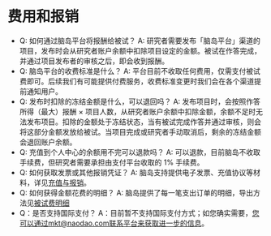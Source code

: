 # 费用和报销

- Q: 如何通过脑岛平台将报酬给被试？
  A: 研究者需要发布「脑岛平台」渠道的项目，发布时会从研究者账户余额中扣除项目设定的金额。被试在作答完成，并通过项目发布者的审核之后，即会收到报酬。 
- Q: 脑岛平台的收费标准是什么？
  A: 平台目前不收取任何费用，仅需支付被试费即可。后续我们有可能提供付费服务，收费标准变更时我们会在各个渠道提前通知用户。 
- Q: 发布时扣除的冻结金额是什么，可以退回吗？
  A: 发布项目时，会按照作答所得（最大）报酬 × 项目人数，从研究者账户余额中扣除金额，余额不足时无法发布项目。扣除的金额处于冻结状态，当有被试完成作答并通过审核，则会将这部分金额发放给被试。当项目完成或研究者手动取消后，剩余的冻结金额会退回账户余额。 
- Q: 充值到个人中心的余额用不完可以退款吗？
  A: 可以退款，目前脑岛不收取手续费，但研究者需要承担由支付平台收取的 1% 手续费。 
- Q: 如何获取发票或其他报销凭证？
  A: 脑岛支持提供电子发票、充值协议等材料，详见[充值与报销](https://www.yuque.com/naodao/researcher-manual/transfer)。 
- Q: 如何获得金额花费的明细？
  A: 脑岛提供了每一笔支出订单的明细，导出方法见[被试费明细](https://www.yuque.com/naodao/researcher-manual/transfer#R3NgM) 
- Q：是否支持国际支付？
  A：目前暂不支持国际支付方式；如您确实需要，您可以通过mkt@naodao.com联系平台来获取进一步的信息。 